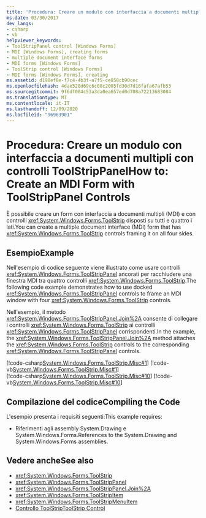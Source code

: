 ```yaml
---
title: 'Procedura: Creare un modulo con interfaccia a documenti multipli con controlli ToolStripPanel'
ms.date: 03/30/2017
dev_langs:
- csharp
- vb
helpviewer_keywords:
- ToolStripPanel control [Windows Forms]
- MDI [Windows Forms], creating forms
- multiple document interface forms
- MDI forms [Windows Forms]
- ToolStrip control [Windows Forms]
- MDI forms [Windows Forms], creating
ms.assetid: d198ef8e-f7c4-4b3f-a7f5-ce858cb90cec
ms.openlocfilehash: 4dae528d69c6c08c2005fd30d7d16fafa67afb53
ms.sourcegitcommit: 9f6df084c53a3da0ea657ed0d708a72213683084
ms.translationtype: MT
ms.contentlocale: it-IT
ms.lasthandoff: 12/09/2020
ms.locfileid: "96963901"
---
```

# <a name="how-to-create-an-mdi-form-with-toolstrippanel-controls"></a><span data-ttu-id="60dd0-102">Procedura: Creare un modulo con interfaccia a documenti multipli con controlli ToolStripPanel</span><span class="sxs-lookup"><span data-stu-id="60dd0-102">How to: Create an MDI Form with ToolStripPanel Controls</span></span>
<span data-ttu-id="60dd0-103">È possibile creare un form con interfaccia a documenti multipli (MDI) e con controlli <xref:System.Windows.Forms.ToolStrip> disposti su tutti e quattro i lati.</span><span class="sxs-lookup"><span data-stu-id="60dd0-103">You can create a multiple document interface (MDI) form that has <xref:System.Windows.Forms.ToolStrip> controls framing it on all four sides.</span></span>  
  
## <a name="example"></a><span data-ttu-id="60dd0-104">Esempio</span><span class="sxs-lookup"><span data-stu-id="60dd0-104">Example</span></span>  
 <span data-ttu-id="60dd0-105">Nell'esempio di codice seguente viene illustrato come usare controlli <xref:System.Windows.Forms.ToolStripPanel> ancorati per racchiudere una finestra MDI tra quattro controlli <xref:System.Windows.Forms.ToolStrip>.</span><span class="sxs-lookup"><span data-stu-id="60dd0-105">The following code example demonstrates how to use docked <xref:System.Windows.Forms.ToolStripPanel> controls to frame an MDI window with four <xref:System.Windows.Forms.ToolStrip> controls.</span></span>  
  
 <span data-ttu-id="60dd0-106">Nell'esempio, il metodo <xref:System.Windows.Forms.ToolStripPanel.Join%2A> consente di collegare i controlli <xref:System.Windows.Forms.ToolStrip> ai controlli <xref:System.Windows.Forms.ToolStripPanel> corrispondenti.</span><span class="sxs-lookup"><span data-stu-id="60dd0-106">In the example, the <xref:System.Windows.Forms.ToolStripPanel.Join%2A> method attaches the <xref:System.Windows.Forms.ToolStrip> controls to the corresponding <xref:System.Windows.Forms.ToolStripPanel> controls.</span></span>  
  
 [!code-csharp[System.Windows.Forms.ToolStrip.Misc#1](~/samples/snippets/csharp/VS_Snippets_Winforms/System.Windows.Forms.ToolStrip.Misc/CS/Program.cs#1)]
 [!code-vb[System.Windows.Forms.ToolStrip.Misc#1](~/samples/snippets/visualbasic/VS_Snippets_Winforms/System.Windows.Forms.ToolStrip.Misc/VB/Program.vb#1)]  
[!code-csharp[System.Windows.Forms.ToolStrip.Misc#10](~/samples/snippets/csharp/VS_Snippets_Winforms/System.Windows.Forms.ToolStrip.Misc/CS/Program.cs#10)]
[!code-vb[System.Windows.Forms.ToolStrip.Misc#10](~/samples/snippets/visualbasic/VS_Snippets_Winforms/System.Windows.Forms.ToolStrip.Misc/VB/Program.vb#10)]  
  
## <a name="compiling-the-code"></a><span data-ttu-id="60dd0-107">Compilazione del codice</span><span class="sxs-lookup"><span data-stu-id="60dd0-107">Compiling the Code</span></span>  
 <span data-ttu-id="60dd0-108">L'esempio presenta i requisiti seguenti:</span><span class="sxs-lookup"><span data-stu-id="60dd0-108">This example requires:</span></span>  
  
- <span data-ttu-id="60dd0-109">Riferimenti agli assembly System.Drawing e System.Windows.Forms.</span><span class="sxs-lookup"><span data-stu-id="60dd0-109">References to the System.Drawing and System.Windows.Forms assemblies.</span></span>  
  
## <a name="see-also"></a><span data-ttu-id="60dd0-110">Vedere anche</span><span class="sxs-lookup"><span data-stu-id="60dd0-110">See also</span></span>

- <xref:System.Windows.Forms.ToolStrip>
- <xref:System.Windows.Forms.ToolStripPanel>
- <xref:System.Windows.Forms.ToolStripPanel.Join%2A>
- <xref:System.Windows.Forms.ToolStripItem>
- <xref:System.Windows.Forms.ToolStripMenuItem>
- [<span data-ttu-id="60dd0-111">Controllo ToolStrip</span><span class="sxs-lookup"><span data-stu-id="60dd0-111">ToolStrip Control</span></span>](toolstrip-control-windows-forms.md)
